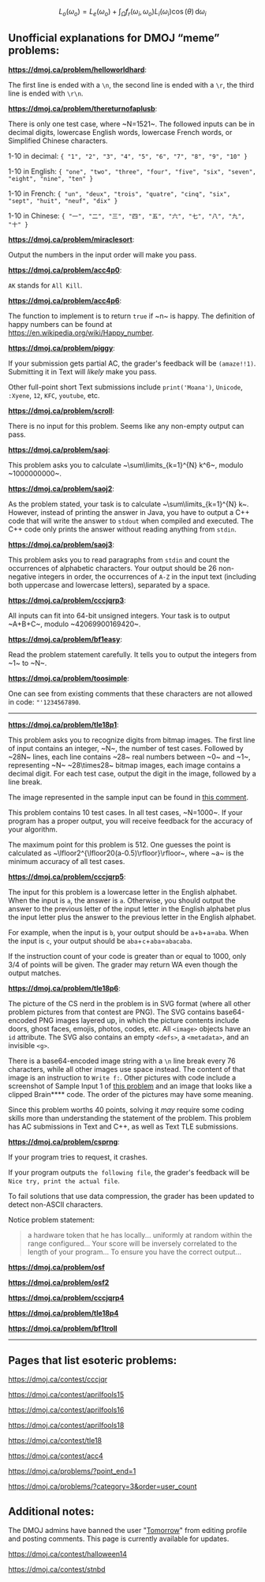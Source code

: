 $$L_o(\omega_o)=L_e(\omega_o)+\int_\Omega f_r(\omega_i,\omega_o)L_i(\omega_i)\cos(\theta)\,\mathrm{d}\omega_i$$

## Unofficial explanations for DMOJ “meme” problems:

**https://dmoj.ca/problem/helloworldhard**:

The first line is ended with a `\n`, the second line is ended with a `\r`, the third line is ended with `\r\n`.

**https://dmoj.ca/problem/thereturnofaplusb**:

There is only one test case, where ~N=1521~. The followed inputs can be in decimal digits, lowercase English words, lowercase French words, or Simplified Chinese characters.

1-10 in decimal: `{ "1", "2", "3", "4", "5", "6", "7", "8", "9", "10" }`

1-10 in English: `{ "one", "two", "three", "four", "five", "six", "seven", "eight", "nine", "ten" }`

1-10 in French: `{ "un", "deux", "trois", "quatre", "cinq", "six", "sept", "huit", "neuf", "dix" }`

1-10 in Chinese: `{ "一", "二", "三", "四", "五", "六", "七", "八", "九", "十" }`

**https://dmoj.ca/problem/miraclesort**:

Output the numbers in the input order will make you pass.

**https://dmoj.ca/problem/acc4p0**:

`AK` stands for `All Kill`.

**https://dmoj.ca/problem/acc4p6**:

The function to implement is to return `true` if ~n~ is happy. The definition of happy numbers can be found at https://en.wikipedia.org/wiki/Happy_number.

**https://dmoj.ca/problem/piggy**:

If your submission gets partial AC, the grader's feedback will be `(amaze!!1)`. Submitting it in Text will *likely* make you pass.

Other full-point short Text submissions include `print('Moana')`, `Unicode`, `:Xyene`, `12`, `KFC`, `youtube`, etc.

**https://dmoj.ca/problem/scroll**:

There is no input for this problem. Seems like any non-empty output can pass.

**https://dmoj.ca/problem/saoj**:

This problem asks you to calculate ~\sum\limits_{k=1}^{N} k^6~, modulo ~1000000000~.

**https://dmoj.ca/problem/saoj2**:

As the problem stated, your task is to calculate ~\sum\limits_{k=1}^{N} k~. However, instead of printing the answer in Java, you have to output a C++ code that will write the answer to `stdout` when compiled and executed. The C++ code only prints the answer without reading anything from `stdin`.

**https://dmoj.ca/problem/saoj3**:

This problem asks you to read paragraphs from `stdin` and count the occurrences of alphabetic characters. Your output should be 26 non-negative integers in order, the occurrences of `A-Z` in the input text (including both uppercase and lowercase letters), separated by a space.

**https://dmoj.ca/problem/cccjqrp3**:

All inputs can fit into 64-bit unsigned integers. Your task is to output ~A+B+C~, modulo ~42069900169420~.

**https://dmoj.ca/problem/bf1easy**:

Read the problem statement carefully. It tells you to output the integers from ~1~ to ~N~.

**https://dmoj.ca/problem/toosimple**:

One can see from existing comments that these characters are not allowed in code: `"'1234567890`.

--------

**https://dmoj.ca/problem/tle18p1**:

This problem asks you to recognize digits from bitmap images. The first line of input contains an integer, ~N~, the number of test cases. Followed by ~28N~ lines, each line contains ~28~ real numbers between ~0~ and ~1~, representing ~N~ ~28\times28~ bitmap images, each image contains a decimal digit. For each test case, output the digit in the image, followed by a line break.

The image represented in the sample input can be found in [this comment](https://dmoj.ca/problem/tle18p1#comment-12374).

This problem contains 10 test cases. In all test cases, ~N=1000~. If your program has a proper output, you will receive feedback for the accuracy of your algorithm.

The maximum point for this problem is 512. One guesses the point is calculated as ~\lfloor2^{\lfloor20(a-0.5)\rfloor}\rfloor~, where ~a~ is the minimum accuracy of all test cases.

**https://dmoj.ca/problem/cccjqrp5**:

The input for this problem is a lowercase letter in the English alphabet. When the input is `a`, the answer is `a`. Otherwise, you should output the answer to the previous letter of the input letter in the English alphabet plus the input letter plus the answer to the previous letter in the English alphabet.

For example, when the input is `b`, your output should be `a`+`b`+`a`=`aba`. When the input is `c`, your output should be `aba`+`c`+`aba`=`abacaba`.

If the instruction count of your code is greater than or equal to 1000, only 3/4 of points will be given. The grader may return WA even though the output matches.

**https://dmoj.ca/problem/tle18p6**:

The picture of the CS nerd in the problem is in SVG format (where all other problem pictures from that contest are PNG). The SVG contains base64-encoded PNG images layered up, in which the picture contents include doors, ghost faces, emojis, photos, codes, etc. All `<image>` objects have an `id` attribute. The SVG also contains an empty `<defs>`, a `<metadata>`, and an invisible `<g>`.

There is a base64-encoded image string with a `\n` line break every 76 characters, while all other images use space instead. The content of that image is an instruction to `Write f:`. Other pictures with code include a screenshot of Sample Input 1 of [this problem](https://dmoj.ca/problem/ccc19s3) and an image that looks like a clipped Brain\*\*\*\* code. The order of the pictures may have some meaning.

Since this problem worths 40 points, solving it *may* require some coding skills more than understanding the statement of the problem. This problem has AC submissions in Text and C++, as well as Text TLE submissions.

**https://dmoj.ca/problem/csprng**:

If your program tries to request, it crashes.

If your program outputs `the following file`, the grader's feedback will be `Nice try, print the actual file`.

To fail solutions that use data compression, the grader has been updated to detect non-ASCII characters.

Notice problem statement:

> a hardware token that he has locally... uniformly at random within the range configured...
> Your score will be inversely correlated to the length of your program...
> To ensure you have the correct output...

**https://dmoj.ca/problem/osf**

**https://dmoj.ca/problem/osf2**

**https://dmoj.ca/problem/cccjqrp4**

**https://dmoj.ca/problem/tle18p4**

**https://dmoj.ca/problem/bf1troll**

--------

## Pages that list esoteric problems:

https://dmoj.ca/contest/cccjqr

https://dmoj.ca/contest/aprilfools15

https://dmoj.ca/contest/aprilfools16

https://dmoj.ca/contest/aprilfools18

https://dmoj.ca/contest/tle18

https://dmoj.ca/contest/acc4

https://dmoj.ca/problems/?point_end=1

https://dmoj.ca/problems/?category=3&order=user_count


## Additional notes:

The DMOJ admins have banned the user "[Tomorrow](https://dmoj.ca/user/Tomorrow)" from editing profile and posting comments. This page is currently available for updates.

https://dmoj.ca/contest/halloween14

https://dmoj.ca/contest/stnbd

